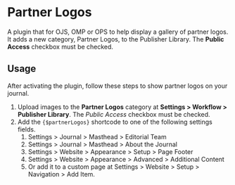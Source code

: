 # Partner Logos

A plugin that for OJS, OMP or OPS to help display a gallery of partner logos. It adds a new category, Partner Logos, to the Publisher Library. The **Public Access** checkbox must be checked.

## Usage

After activating the plugin, follow these steps to show partner logos on your journal.

1. Upload images to the **Partner Logos** category at **Settings > Workflow > Publisher Library**. The *Public Access* checkbox must be checked.
2. Add the `{$partnerLogos}` shortcode to one of the following settings fields.
   1. Settings > Journal > Masthead > Editorial Team
   2. Settings > Journal > Masthead > About the Journal
   3. Settings > Website > Appearance > Setup > Page Footer
   4. Settings > Website > Appearance > Advanced > Additional Content
   5. Or add it to a custom page at Settings > Website > Setup > Navigation > Add Item.
